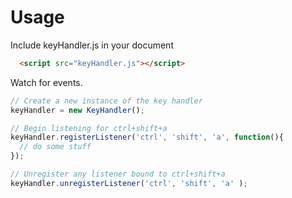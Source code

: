Usage
=====

Include keyHandler.js in your document

``` html
  <script src="keyHandler.js"></script>
```

Watch for events.

``` javascript
// Create a new instance of the key handler
keyHandler = new KeyHandler();

// Begin listening for ctrl+shift+a
keyHandler.registerListener('ctrl', 'shift', 'a', function(){
  // do some stuff
});

// Unregister any listener bound to ctrl+shift+a
keyHandler.unregisterListener('ctrl', 'shift', 'a' );
```


